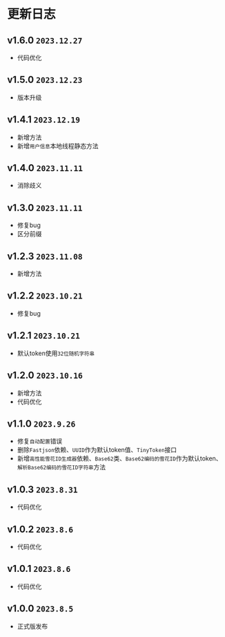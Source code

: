 # 更新日志

## v1.6.0 `2023.12.27`

- 代码优化

## v1.5.0 `2023.12.23`

- 版本升级

## v1.4.1 `2023.12.19`

- 新增方法
- 新增`用户信息`本地线程静态方法

## v1.4.0 `2023.11.11`

- 消除歧义

## v1.3.0 `2023.11.11`

- 修复bug
- 区分前缀

## v1.2.3 `2023.11.08`

- 新增方法

## v1.2.2 `2023.10.21`

- 修复bug

## v1.2.1 `2023.10.21`

- 默认token使用`32位随机字符串`

## v1.2.0 `2023.10.16`

- 新增方法
- 代码优化

## v1.1.0 `2023.9.26`

- 修复`自动配置`错误
- 删除`Fastjson`依赖、`UUID`作为默认token值、`TinyToken`接口
- 新增`高性能雪花ID生成器`依赖、`Base62`类、`Base62编码的雪花ID`作为默认token、`解析Base62编码的雪花ID字符串`方法

## v1.0.3 `2023.8.31`

- 代码优化

## v1.0.2 `2023.8.6`

- 代码优化

## v1.0.1 `2023.8.6`

- 代码优化

## v1.0.0 `2023.8.5`

- 正式版发布
